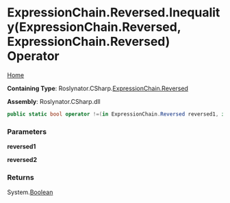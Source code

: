 <a name="_top"></a>

# ExpressionChain\.Reversed\.Inequality\(ExpressionChain\.Reversed, ExpressionChain\.Reversed\) Operator

[Home](../../../../../README.md#_top)

**Containing Type**: Roslynator\.CSharp\.[ExpressionChain.Reversed](../README.md#_top)

**Assembly**: Roslynator\.CSharp\.dll

```csharp
public static bool operator !=(in ExpressionChain.Reversed reversed1, in ExpressionChain.Reversed reversed2)
```

### Parameters

**reversed1**

**reversed2**

### Returns

System\.[Boolean](https://docs.microsoft.com/en-us/dotnet/api/system.boolean)

